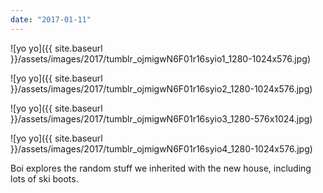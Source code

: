 ```yaml
---
date: "2017-01-11"
---
```


![yo yo]({{ site.baseurl }}/assets/images/2017/tumblr_ojmigwN6F01r16syio1_1280-1024x576.jpg)

![yo yo]({{ site.baseurl }}/assets/images/2017/tumblr_ojmigwN6F01r16syio2_1280-1024x576.jpg)

![yo yo]({{ site.baseurl }}/assets/images/2017/tumblr_ojmigwN6F01r16syio3_1280-576x1024.jpg)

![yo yo]({{ site.baseurl }}/assets/images/2017/tumblr_ojmigwN6F01r16syio4_1280-1024x576.jpg)

Boi explores the random stuff we inherited with the new house, including lots of ski boots.
